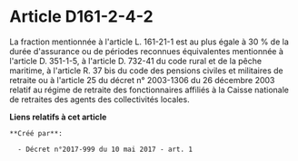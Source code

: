# Article D161-2-4-2

La fraction mentionnée à l'article L. 161-21-1 est au plus égale à 30 % de la durée d'assurance ou de périodes reconnues
équivalentes mentionnée à l'article D. 351-1-5, à l'article D. 732-41 du code rural et de la pêche maritime, à l'article R.
37 bis du code des pensions civiles et militaires de retraite ou à l'article 25 du décret n° 2003-1306 du 26 décembre 2003
relatif au régime de retraite des fonctionnaires affiliés à la Caisse nationale de retraites des agents des collectivités
locales.

**Liens relatifs à cet article**

	**Créé par**:

	  - Décret n°2017-999 du 10 mai 2017 - art. 1

